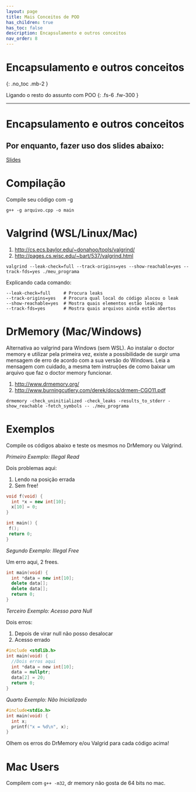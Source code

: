 ```yaml
---
layout: page
title: Mais Conceitos de POO
has_children: true
has_toc: false
description: Encapsulamento e outros conceitos
nav_order: 8
---
```


# Encapsulamento e outros conceitos
{: .no_toc .mb-2 }

Ligando o resto do assunto com POO
{: .fs-6 .fw-300 }

---

# Encapsulamento e outros conceitos

## Por enquanto, fazer uso dos slides abaixo:

[Slides](https://docs.google.com/presentation/d/1Lk1-yu9tzvXGvZQEuCnRKyJoapGwud34cUxAmnMv734)

Compilação
==========

Compile seu código com -g
```
g++ -g arquivo.cpp -o main
```

Valgrind (WSL/Linux/Mac)
====================

  1. http://cs.ecs.baylor.edu/~donahoo/tools/valgrind/
  1. http://pages.cs.wisc.edu/~bart/537/valgrind.html

```
valgrind --leak-check=full --track-origins=yes --show-reachable=yes --track-fds=yes ./meu_programa
```

Explicando cada comando:
```
--leak-check=full     # Procura leaks
--track-origins=yes   # Procura qual local do código alocou o leak
--show-reachable=yes  # Mostra quais elementos estão leaking
--track-fds=yes       # Mostra quais arquivos ainda estão abertos
```

DrMemory (Mac/Windows)
======================

Alternativa ao valgrind para Windows (sem WSL). Ao instalar o doctor memory e
utilizar pela primeira vez, existe a possibilidade de surgir uma mensagem de erro
de acordo com a sua versão do Windows. Leia a mensagem com cuidado, a mesma tem
instruções de como baixar um arquivo que faz o doctor memory funcionar.

  1. http://www.drmemory.org/
  1. http://www.burningcutlery.com/derek/docs/drmem-CGO11.pdf

```
drmemory -check_uninitialized -check_leaks -results_to_stderr -show_reachable -fetch_symbols -- ./meu_programa
```

Exemplos
========

Compile os códigos abaixo e teste os mesmos no DrMemory ou Valgrind.

*Primeiro Exemplo: Illegal Read*

Dois problemas aqui:

  1. Lendo na posição errada
  2. Sem free!

```cpp
void f(void) {
  int *x = new int[10];
  x[10] = 0;
}

int main() {
 f();
 return 0;
}
```

*Segundo Exemplo: Illegal Free*

Um erro aqui, 2 frees.

```cpp
int main(void) {
  int *data = new int[10];
  delete data[];
  delete data[];
  return 0;
}
```

*Terceiro Exemplo: Acesso para Null*

Dois erros:
   1. Depois de virar null não posso desalocar
   2. Acesso errado

```c
#include <stdlib.h>
int main(void) {
  //Dois erros aqui
  int *data = new int[10];
  data = nullptr;
  data[2] = 20;
  return 0;
}
```

*Quarto Exemplo: Não Inicializado*

```cpp
#include<stdio.h>
int main(void) {
  int x;
  printf("x = %d\n", x);
}
```

Olhem os erros do DrMemory e/ou Valgrid para cada código acima!

Mac Users
=========

Compilem com `g++ -m32`, dr memory não gosta de 64 bits no mac.
